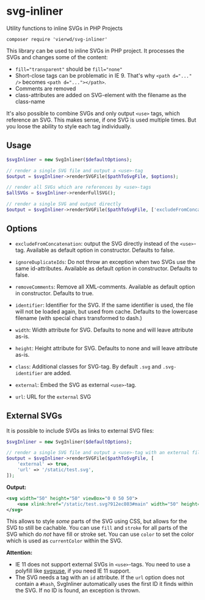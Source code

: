 # svg-inliner
Utility functions to inline SVGs in PHP Projects

```
composer require 'vierwd/svg-inliner'
```

This library can be used to inline SVGs in PHP project. It processes the SVGs and changes some of the content:

- `fill="transparent"` should be `fill="none"`
- Short-close tags can be problematic in IE 9. That's why `<path d="..." />` becomes `<path d="..."></path>`.
- Comments are removed
- class-attributes are added on SVG-element with the filename as the class-name

It's also possible to combine SVGs and only output `<use>` tags, which reference an SVG. This makes sense, if one SVG is used multiple times. But you loose the ability to style each tag individually.

## Usage

```php
$svgInliner = new SvgInliner($defaultOptions);

// render a single SVG file and output a <use>-tag
$output = $svgInliner->renderSVGFile($pathToSvgFile, $options);

// render all SVGs which are references by <use>-tags
$allSVGs = $svgInliner->renderFullSVG();

// render a single SVG and output directly
$output = $svgInliner->renderSVGFile($pathToSvgFile, ['excludeFromConcatenation' => true]);
```

## Options

- `excludeFromConcatenation`: output the SVG directly instead of the `<use>`-tag. Available as default option in constructor. Defaults to false.
- `ignoreDuplicateIds`: Do not throw an exception when two SVGs use the same id-attributes. Available as default option in constructor. Defaults to false.
- `removeComments`: Remove all XML-comments. Available as default option in constructor. Defaults to true.

- `identifier`: Identifier for the SVG. If the same identifier is used, the file will not be loaded again, but used from cache. Defaults to the lowercase filename (with special chars transformed to dash.)
- `width`: Width attribute for SVG. Defaults to none and will leave attribute as-is.
- `height`: Height attribute for SVG. Defaults to none and will leave attribute as-is.
- `class`: Additional classes for SVG-tag. By default `.svg` and `.svg-identifier` are added.
- `external`: Embed the SVG as external `<use>`-tag.
- `url`: URL for the `external` SVG

## External SVGs

It is possible to include SVGs as links to external SVG files:

```php
$svgInliner = new SvgInliner($defaultOptions);

// render a single SVG file and output a <use>-tag with an external file
$output = $svgInliner->renderSVGFile($pathToSvgFile, [
	'external' => true,
	'url' => '/static/test.svg',
]);
```

**Output:**

```xml
<svg width="50" height="50" viewBox="0 0 50 50">
	<use xlink:href="/static/test.svg?912ec803#main" width="50" height="50" />
</svg>
```

This allows to style *some* parts of the SVG using CSS, but allows for the SVG to still be cachable. You can use `fill` and `stroke` for all parts of the SVG which do *not* have fill or stroke set. You can use `color` to set the color which is used as `currentColor` within the SVG.

**Attention:**

- IE 11 does not support external SVGs in `<use>`-tags. You need to use a polyfill like [svgxuse](https://github.com/Keyamoon/svgxuse), if you need IE 11 support.
- The SVG needs a tag with an `id` attribute. If the `url` option does not contain a `#hash`, SvgInliner automatically uses the first ID it finds within the SVG. If no ID is found, an exception is thrown.
